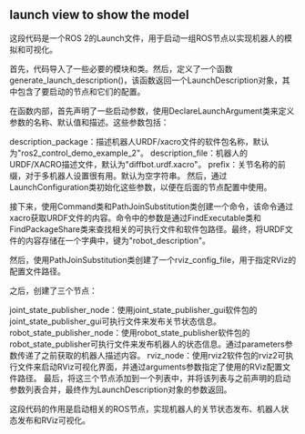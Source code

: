 ## launch view to show the model

这段代码是一个ROS 2的Launch文件，用于启动一组ROS节点以实现机器人的模拟和可视化。

首先，代码导入了一些必要的模块和类。然后，定义了一个函数generate_launch_description()，该函数返回一个LaunchDescription对象，其中包含了要启动的节点和它们的配置。

在函数内部，首先声明了一些启动参数，使用DeclareLaunchArgument类来定义参数的名称、默认值和描述。这些参数包括：

description_package：描述机器人URDF/xacro文件的软件包名称，默认为"ros2_control_demo_example_2"。
description_file：机器人的URDF/XACRO描述文件，默认为"diffbot.urdf.xacro"。
prefix：关节名称的前缀，对于多机器人设置很有用。默认为空字符串。
然后，通过LaunchConfiguration类初始化这些参数，以便在后面的节点配置中使用。

接下来，使用Command类和PathJoinSubstitution类创建一个命令，该命令通过xacro获取URDF文件的内容。命令中的参数是通过FindExecutable类和FindPackageShare类来查找相关的可执行文件和软件包路径。最终，将URDF文件的内容存储在一个字典中，键为"robot_description"。

然后，使用PathJoinSubstitution类创建了一个rviz_config_file，用于指定RViz的配置文件路径。

之后，创建了三个节点：

joint_state_publisher_node：使用joint_state_publisher_gui软件包的joint_state_publisher_gui可执行文件来发布关节状态信息。
robot_state_publisher_node：使用robot_state_publisher软件包的robot_state_publisher可执行文件来发布机器人的状态信息。通过parameters参数传递了之前获取的机器人描述内容。
rviz_node：使用rviz2软件包的rviz2可执行文件来启动RViz可视化界面，并通过arguments参数指定了使用的RViz配置文件路径。
最后，将这三个节点添加到一个列表中，并将该列表与之前声明的启动参数列表合并，最终作为LaunchDescription对象的参数返回。

这段代码的作用是启动相关的ROS节点，实现机器人的关节状态发布、机器人状态发布和RViz可视化。
